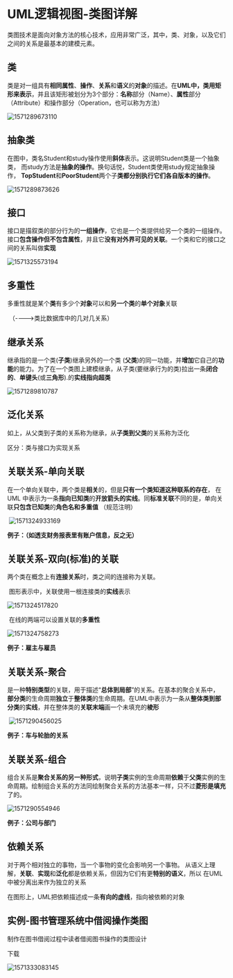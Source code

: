 # UML逻辑视图-类图详解

类图技术是面向对象方法的核心技术，应用非常广泛，其中，类、对象，以及它们之间的关系是最基本的建模元素。 



## 类

类是对一组具有**相同属性**、**操作**、**关系**和**语义**的**对象**的描述。在**UML中，类用矩形来表示**，并且该矩形被划分为3个部分：**名称**部分（Name）、**属性**部分（Attribute）和操作部分（Operation，也可以称为方法）  

![1571289673110](C:\Users\JunSIr\AppData\Roaming\Typora\typora-user-images\1571289673110.png)



## 抽象类

 在图中，类名Student和study操作使用**斜体**表示。这说明Student类是一个抽象类， 而study方法是**抽象的操作**。换句话悦，Student类使用study规定抽象操作， **TopStudent**和**PoorStudent**两个子**类都分别执行它们各自版本的操作**。 



![1571289873626](C:\Users\JunSIr\AppData\Roaming\Typora\typora-user-images\1571289873626.png)



## 接口

接口是描叙类的部分行为的**一组操作**，它也是一个类提供给另一个类的一组操作。接口**包含操作但不包含属性**，并且它**没有对外界可见的关联**。一个类和它的接口之间的关系叫做**实现** 

![1571325573194](C:\Users\JunSIr\AppData\Roaming\Typora\typora-user-images\1571325573194.png)



## 多重性

多重性就是某个**类**有多少个**对象**可以和**另一个类**的**单个对象**关联

​                （---->类比数据库中的几对几关系）





## 继承关系

继承指的是一个类(**子类**)继承另外的一个类 (**父类**)的同一功能，并**增加**它自己的**功能**的能力。为了在一个类图上建模继承，从子类(要继承行为的类)拉出一条**闭合的**、**单键头**(或**三角形**).的**实线指向超类** 

![1571289810787](C:\Users\JunSIr\AppData\Roaming\Typora\typora-user-images\1571289810787.png)



## 泛化关系

如上，从父类到子类的关系称为继承，从**子类到父类**的关系称为泛化

区分：类与接口为实现关系





##  关联关系-**单向关联**



 在一个单向关联中，两个类是**相关**的，但是**只有一个类知道这种联系的存在**， 在UML 中表示为一条**指向已知类**的**开放箭头的实线**。同**标准关联**不同的是，单向关联**只包含已知类**的**角色名和多重值** （规范注明）

​		![1571324933169](C:\Users\JunSIr\AppData\Roaming\Typora\typora-user-images\1571324933169.png)

**例子：（如透支财务报表里有账户信息，反之无）**



##  关联关系-双向(标准)的关联 

​	  两个类在概念上有**连接关系**时，类之间的连接称为关联。

​	  图形表示中，关联使用一根连接类的**实线**表示



![1571324517820](C:\Users\JunSIr\AppData\Roaming\Typora\typora-user-images\1571324517820.png)



​						在线的两端可以设置关联的**多重性**

![1571324758273](C:\Users\JunSIr\AppData\Roaming\Typora\typora-user-images\1571324758273.png)

**例子：雇主与雇员**

## 关联关系-聚合

是一种**特别类型**的关联，用于描述“**总体到局部**”的关系。在基本的聚合关系中， **部分类**的生命周期**独立**于**整体类**的生命周期。在UML中表示为一条从**整体类到部分类**的**实线**，并在整体类的**关联末端**画一个未填充的**棱形** 

​						![1571290456025](C:\Users\JunSIr\AppData\Roaming\Typora\typora-user-images\1571290456025.png)

**例子：车与轮胎的关系**

## 关联关系-组合 

 组合关系是**聚合关系的另一种形式**，说明**子类**实例的生命周期**依赖**于**父类**实例的生命周期。绘制组合关系的方法同绘制聚合关系的方法基本一样，只不过**菱形是填充**了的。 

![1571290554946](C:\Users\JunSIr\AppData\Roaming\Typora\typora-user-images\1571290554946.png)

**例子：公司与部门**

## 依赖关系

对于两个相对独立的事物，当一个事物的变化会影响另一个事物。 从语义上理解，**关联**、**实现**和**泛化**都是依赖关系，但因为它们有更**特别的语义**，所以 在UML中被分离出来作为独立的关系 

 在图形上，UML把依赖描述成一条**有向的虚线**，指向被依赖的对象 



##  实例-图书管理系统**中**借阅操作类图



制作在图书借阅过程中读者借阅图书操作的类图设计 



下载



![1571333083145](C:\Users\JunSIr\AppData\Roaming\Typora\typora-user-images\1571333083145.png)























## 